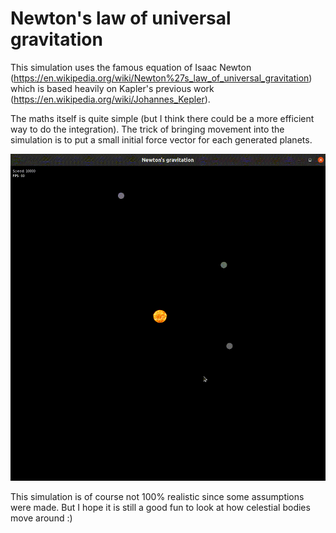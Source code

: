 # Newton's law of universal gravitation

This simulation uses the famous equation of Isaac Newton (https://en.wikipedia.org/wiki/Newton%27s_law_of_universal_gravitation) 
which is based heavily on Kapler's previous work (https://en.wikipedia.org/wiki/Johannes_Kepler).

The maths itself is quite simple (but I think there could be a more efficient way to do the integration). The trick of bringing 
movement into the simulation is to put a small initial force vector for each generated planets. 

![](data/output.gif)

This simulation is of course not 100% realistic since some assumptions were made. But I hope it is still a good fun to look 
at how celestial bodies move around :)